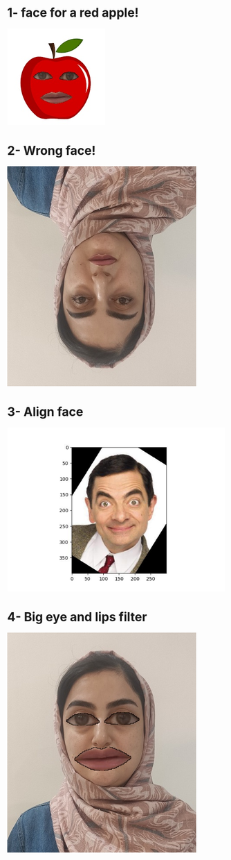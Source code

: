 # 1- face for a red apple!

![My face for red apple](Output\My_face_for_red_apple.jpg)


# 2- Wrong face!
![My wrong pic](Output\My_wrong_pic.jpg)


# 3- Align face
![aligned face](Output\Figure_2.jpeg)

# 4- Big eye and lips filter
![My exaggerated pic](Output\My_exaggerated_pic.jpg)




